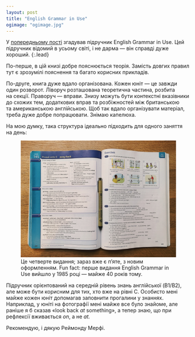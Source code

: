 ```yaml
---
layout: post
title: "English Grammar in Use"
ogimage: "ogimage.jpg"
---
```


У [попередньому пості](/blog/everyday-things-table/) згадував підручник English Grammar in Use. Цей підручник відомий в усьому світі, і не дарма — він справді дуже хороший.
{:.lead}

По-перше, в цій книзі добре пояснюється теорія. Замість довгих правил тут є зрозумілі пояснення та багато корисних прикладів.

По-друге, книга дуже вдало організована. Кожен юніт — це завжди один розворот. Ліворуч розташована теоретична частина, розбита на секції. Праворуч — вправи. Знизу можуть бути контекстні вказівники до схожих тем, додаткових вправ та розбіжностей між британською та американською англійською. Щоб так вдало організувати матеріал, треба дуже добре попрацювати. Знімаю капелюха.

<!-- more -->

На мою думку, така структура ідеально підходить для одного заняття на день:

<figure class="figure--wide">
  <img src="/i/blog/english-grammar-in-use/english-grammar-in-use.jpg" alt="English Grammar in Use, Unit 145">
  <figcaption>Це четверте видання; зараз вже є пʼяте, з новим оформленням. Fun fact: перше видання English Grammar in Use вийшло у 1985 році — майже 40 років тому.</figcaption>
</figure>

Підручник орієнтований на середній рівень знань англійської (B1/B2), але може бути корисним для тих, хто вже на рівні C. Особисто мені майже кожен юніт допомагав заповнити прогалини у знаннях. Наприклад, у юніті на фотографії мені майже все було знайоме, але раніше я б сказав «look back *at* something», а тепер знаю, що при рефлексії вживається *on*, а не *at.*

Рекомендую, і дякую Реймонду Мерфі.
